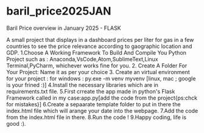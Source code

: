 # baril_price2025JAN
Baril Price overview in January 2025 - FLASK

A small project that displays in a dashboard prices per liter for gas in a few countries to see the price relevance according to gaographic location and GDP.
1.Choose A Working Framework To Build And Compile You Python Project such as : Anaconda,VsCode,Atom,SublimeText,Linux Terminal,PyCharm, whichever works fine for you.
2. Create A Folder For Your Project: Name it as per your choice
3. Create an virtual environment for your project : for windows : py.exe -m venv myvenv [linux, mac ; google is your frined :)]
4.Install the necessary libraries which are in requirements.txt file.
5.First crreate the app made in python's Flask Framework called in my case:app.py[add the code from the project{ps:chck for mistakes}]
6.Create a sepaarate template folder to put in there the index.html file which will arange your date into the webpage.
7.Add the code from the index.html file in there.
8.Run the code !
9.Happy coding, life is good :).
